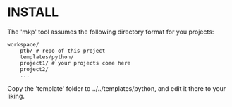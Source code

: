 # INSTALL

The 'mkp' tool assumes the following directory format for you projects:

```
workspace/
    ptb/ # repo of this project
    templates/python/
    project1/ # your projects come here
    project2/
    ...
```

Copy the 'template' folder to ../../templates/python, and edit it there to your liking.